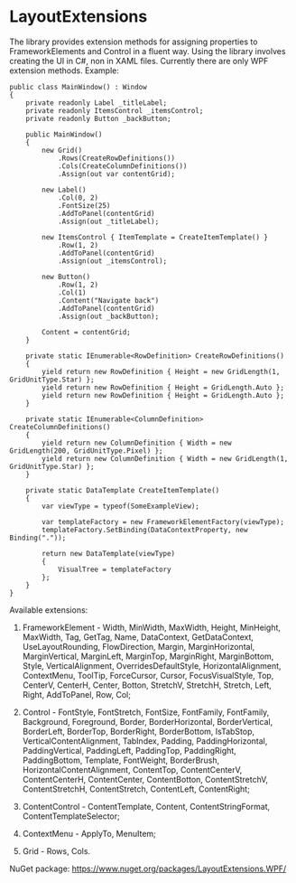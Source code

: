# LayoutExtensions

The library provides extension methods for assigning properties to FrameworkElements and Control in a fluent way. Using the library involves creating the UI in C#, non in XAML files. Currently there are only WPF extension methods.
Example:

	public class MainWindow() : Window
	{
		private readonly Label _titleLabel;
		private readonly ItemsControl _itemsControl;
		private readonly Button _backButton;

		public MainWindow()
		{
			new Grid()
			    .Rows(CreateRowDefinitions())
			    .Cols(CreateColumnDefinitions())
			    .Assign(out var contentGrid);

			new Label()
			    .Col(0, 2)
			    .FontSize(25)
			    .AddToPanel(contentGrid)
			    .Assign(out _titleLabel);

			new ItemsControl { ItemTemplate = CreateItemTemplate() }
			    .Row(1, 2)
			    .AddToPanel(contentGrid)
			    .Assign(out _itemsControl);

			new Button()
			    .Row(1, 2)
			    .Col(1)
			    .Content("Navigate back")
			    .AddToPanel(contentGrid)
			    .Assign(out _backButton);

			Content = contentGrid;
		}

		private static IEnumerable<RowDefinition> CreateRowDefinitions()
		{
			yield return new RowDefinition { Height = new GridLength(1, GridUnitType.Star) };
			yield return new RowDefinition { Height = GridLength.Auto };
			yield return new RowDefinition { Height = GridLength.Auto };
		}

		private static IEnumerable<ColumnDefinition> CreateColumnDefinitions()
		{
			yield return new ColumnDefinition { Width = new GridLength(200, GridUnitType.Pixel) };
			yield return new ColumnDefinition { Width = new GridLength(1, GridUnitType.Star) };
		}

		private static DataTemplate CreateItemTemplate()
		{
			var viewType = typeof(SomeExampleView);

			var templateFactory = new FrameworkElementFactory(viewType);
			templateFactory.SetBinding(DataContextProperty, new Binding("."));

			return new DataTemplate(viewType)
			{
				VisualTree = templateFactory
			};
		}
	}

Available extensions:
1) FrameworkElement - Width, MinWidth, MaxWidth, Height, MinHeight, MaxWidth, Tag, GetTag, Name, DataContext, GetDataContext, UseLayoutRounding, FlowDirection, Margin, MarginHorizontal, MarginVertical, MarginLeft, MarginTop, MarginRight, MarginBottom, Style, VerticalAlignment, OverridesDefaultStyle, HorizontalAlignment, ContextMenu, ToolTip, ForceCursor, Cursor, FocusVisualStyle, Top, CenterV, CenterH, Center, Botton, StretchV, StretchH, Stretch, Left, Right, AddToPanel, Row, Col;

2) Control - FontStyle, FontStretch, FontSize, FontFamily, FontFamily, Background, Foreground, Border, BorderHorizontal, BorderVertical, BorderLeft, BorderTop, BorderRight, BorderBottom, IsTabStop, VerticalContentAlignment, TabIndex, Padding, PaddingHorizontal, PaddingVertical, PaddingLeft, PaddingTop, PaddingRight, PaddingBottom, Template, FontWeight, BorderBrush, HorizontalContentAlignment, ContentTop, ContentCenterV, ContentCenterH, ContentCenter, ContentBotton, ContentStretchV, ContentStretchH, ContentStretch, ContentLeft, ContentRight;

3) ContentControl - ContentTemplate, Content, ContentStringFormat, ContentTemplateSelector;

4) ContextMenu - ApplyTo, MenuItem;

5) Grid - Rows, Cols.

NuGet package: https://www.nuget.org/packages/LayoutExtensions.WPF/
